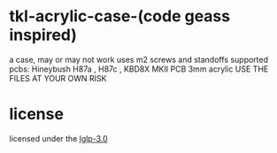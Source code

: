 # tkl-acrylic-case-(code geass inspired)
a case, may or may not work
uses m2 screws and standoffs
supported pcbs: Hineybush H87a , H87c , KBD8X MKII PCB 
3mm acrylic
USE THE FILES AT YOUR OWN RISK
# license 
licensed under the [lglp-3.0](LICENSE)
